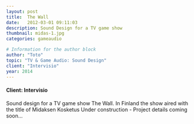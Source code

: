 ```yaml
---
layout: post
title:  The Wall
date:   2012-03-01 09:11:03
description: Sound Design for a TV game show
thumbnail: midas-1.jpg
categories: gameaudio

# Information for the author block
author: "Toto"
topic: "TV & Game Audio: Sound Design"
client: "Intervisio"
year: 2014
---
```


#### Client: Intervisio

Sound design for a TV game show The Wall. In Finland the show aired with the title of Midaksen Kosketus
Under construction - Project details coming soon...